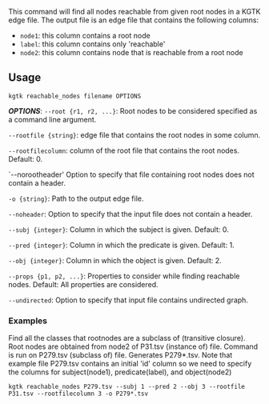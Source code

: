 This command will find all nodes reachable from given root nodes in a KGTK edge file. The output file is an edge file that contains the following columns:

- `node1`: this column contains a root node
- `label`: this column contains only 'reachable'
- `node2`: this column contains node that is reachable from a root node

## Usage
```
kgtk reachable_nodes filename OPTIONS
```
***OPTIONS***:
`--root {r1, r2, ...}`: Root nodes to be considered specified as a command line argument.

`--rootfile {string}`: edge file that contains the root nodes in some column.

`--rootfilecolumn`: column of the root file that contains the root nodes. Default: 0.

`--norootheader' Option to specify that file containing root nodes does not contain a header.

`-o {string}`: Path to the output edge file.

`--noheader`: Option to specify that the input file does not contain a header.

`--subj {integer}`: Column in which the subject is given. Default: 0.

`--pred {integer}`: Column in which the predicate is given. Default: 1.

`--obj {integer}`: Column in which the object is given. Default: 2.

`--props {p1, p2, ...}`: Properties to consider while finding reachable nodes. Default: All properties are considered. 

`--undirected`: Option to specify that input file contains undirected graph.

### Examples

Find all the classes that rootnodes are a subclass of (transitive closure). Root nodes are obtained from node2 of P31.tsv (instance of) file. Command is run on P279.tsv (subclass of) file. Generates P279*.tsv. Note that example file P279.tsv contains an initial 'id' column so we need to specify the columns for subject(node1), predicate(label), and object(node2)

```
kgtk reachable_nodes P279.tsv --subj 1 --pred 2 --obj 3 --rootfile P31.tsv --rootfilecolumn 3 -o P279*.tsv
```
